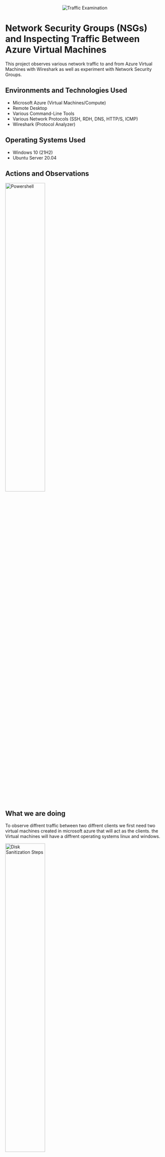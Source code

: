 <p align="center">
<img src="https://i.imgur.com/Ua7udoS.png" alt="Traffic Examination"/>
</p>

<h1>Network Security Groups (NSGs) and Inspecting Traffic Between Azure Virtual Machines</h1>This project observes various network traffic to and from Azure Virtual Machines with Wireshark as well as experiment with Network Security Groups. <br />



<h2>Environments and Technologies Used</h2>

- Microsoft Azure (Virtual Machines/Compute)
- Remote Desktop
- Various Command-Line Tools
- Various Network Protocols (SSH, RDH, DNS, HTTP/S, ICMP)
- Wireshark (Protocol Analyzer)

<h2>Operating Systems Used </h2>

- Windows 10 (21H2)
- Ubuntu Server 20.04

<h2>Actions and Observations</h2>

<p>
<img src="https://i.postimg.cc/KYDMzLmb/2022-11-02-54.png" height="50%" width="50%" alt="Powershell"/>
</p>

<p>
  <h2>What we are doing</h2>
  
To observe diffrent traffic between two diffrent clients we first need two virtual machines created in microsoft azure that will act as the clients.
the Virtual machines will have a diffrent operating systems linux and windows.

<img src="https://i.postimg.cc/Jn9DYQqb/2022-11-02-53.png" height="50%" width="50%" alt="Disk Sanitization Steps"/>


<h2>ICMP traffic( commands: ping,-t)</h2>

We can use the serch bar to filter to certain traffic such as icmp. Using Microsoft powershell we can use the private ip address of the other Vm and the command ping. Traffic will be sent and receieved between the two clinets. Using the same line of code and add the command -t we can have a constant steam of traffic being sent out.

<img src="https://i.postimg.cc/zXqXzMVy/2022-11-02-41.png" height="50%" width="50%" alt="Disk Sanitization Steps"/>

Certain traffic can also be blocked by going into microsoft azure and using Secruity rules we can make a rule that blocks certain traffic from being recieved. in the example we block the icmp traffic being sent by the first clinet from the second.

<img src="https://i.postimg.cc/1XCTZf8c/2022-11-02-55.png" height="80%" width="50%" alt="Disk Sanitization Steps"/>
<h2>SSH Traffic</h2>

SSH traffic can be observed by filtering for it in the serch bar. Then in client one using the command ssh(username of vm2)(and the private ping of the client). shown in the picture. then saying yes we get ssh trffic and using ctrl c we can stop and exit the traffic

<img src="https://i.postimg.cc/0yJFYPNW/2022-11-02-56.png" height="80%" width="50%" alt="Disk Sanitization Steps"/>


<h2>DHCPTraffic</h2>

DHCP helps give our client to be assigned an ip address upon start up or when a an ip address is needed. we say ipconfig /renew we can recieve a new ip address and we can observe the dhcp traffic being created when the ip address is being reissued.

<h2>DNS traffic</h2>

DNS traffic happens in the backend of the client all the time so we can see that some of the traffic is being shown in the photo. We can use the command nsalookup to observe the DNS traffic of our client to an online website such as www.disney.com Example in the photo

<img src="https://i.postimg.cc/pX31X4BD/2022-11-02-51.png" height="80%" width="50%" alt="Disk Sanitization Steps"/>

<img src="https://i.postimg.cc/YSzXR9B3/2022-11-02-52.png" height="80%" width="50%" alt="Disk Sanitization Steps"/>


This project showed diffrent kinds of traffic and how we were able to observe them by using our tools :)

<br />
